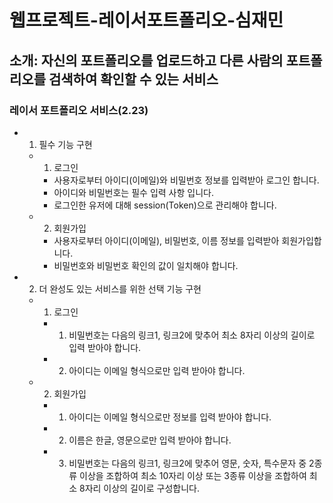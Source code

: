 # 웹프로젝트-레이서포트폴리오-심재민

## 소개: 자신의 포트폴리오를 업로드하고 다른 사람의 포트폴리오를 검색하여 확인할 수 있는 서비스

### 레이서 포트폴리오 서비스(2.23)
- 1. 필수 기능 구현
    - 1. 로그인
        - 사용자로부터 아이디(이메일)와 비밀번호 정보를 입력받아 로그인 합니다. 
        - 아이디와 비밀번호는 필수 입력 사항 입니다.
        - 로그인한 유저에 대해 session(Token)으로 관리해야 합니다.
    - 2. 회원가입
        - 사용자로부터 아이디(이메일), 비밀번호, 이름 정보를 입력받아 회원가입합니다. 
        - 비밀번호와 비밀번호 확인의 값이 일치해야 합니다.
- 2. 더 완성도 있는 서비스를 위한 선택 기능 구현
    - 1. 로그인
        - 1. 비밀번호는 다음의 링크1, 링크2에 맞추어 최소 8자리 이상의 길이로 입력 받아야 합니다.
        - 2. 아이디는 이메일 형식으로만 입력 받아야 합니다.
    - 2. 회원가입
        - 1. 아이디는 이메일 형식으로만 정보를 입력 받아야 합니다. 
        - 2. 이름은 한글, 영문으로만 입력 받아야 합니다. 
        - 3. 비밀번호는 다음의 링크1, 링크2에 맞추어 영문, 숫자, 특수문자 중 2종류 이상을 조합하여 최소 10자리 이상 또는 3종류 이상을 조합하여 최소 8자리 이상의 길이로 구성합니다.  